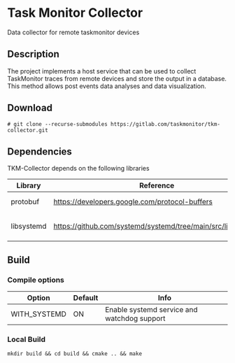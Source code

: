 # Task Monitor Collector

Data collector for remote taskmonitor devices

## Description

The project implements a host service that can be used to collect TaskMonitor traces from remote devices and store the output in a database. This method allows post events data analyses and data visualization.

## Download
`# git clone --recurse-submodules https://gitlab.com/taskmonitor/tkm-collector.git`

## Dependencies

TKM-Collector depends on the following libraries

| Library | Reference | Info |
| ------ | ------ | ------ |
| protobuf | https://developers.google.com/protocol-buffers | Data serialization |
| libsystemd | https://github.com/systemd/systemd/tree/main/src/libsystemd | Optional if WITH_SYSTEMD is ON 

## Build
### Compile options

| Option | Default | Info |
| ------ | ------ | ------ |
| WITH_SYSTEMD | ON | Enable systemd service and watchdog support |

### Local Build
`mkdir build && cd build && cmake .. && make `